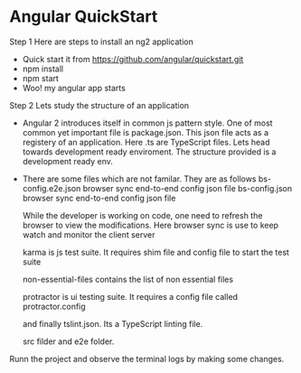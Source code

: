 # Angular QuickStart

Step 1
Here are steps to install an ng2 application
 - Quick start it from https://github.com/angular/quickstart.git
 - npm install
 - npm start
 - Woo! my angular app starts

Step 2
Lets study the structure of an application
 - Angular 2 introduces itself in common js pattern style. One of most common
yet important file is package.json. This json file acts as a registery of an application.
Here .ts are TypeScript files.
Lets head towards development ready enviroment. The structure provided is a development
ready env.
 - There are some files which are not familar. They are as follows
   bs-config.e2e.json browser sync end-to-end config json file
   bs-config.json browser sync end-to-end config json file

   While the developer is working on code, one need to refresh the browser to view
   the modifications. Here browser sync is use to keep watch and monitor the client server

   karma is js test suite. It requires shim file and config file to start the test suite

   non-essential-files contains the list of non essential files

   protractor is ui testing suite. It requires a config file called protractor.config

   and finally tslint.json. Its a TypeScript linting file.

   src filder and e2e folder.

Runn the project and observe the terminal logs by making some changes.
